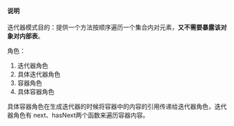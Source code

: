 #### 说明

迭代器模式目的：提供一个方法按顺序遍历一个集合内对元素，**又不需要暴露该对象对内部表**。

角色：

1. 迭代器角色
2. 具体迭代器角色
3. 容器角色
4. 具体容器角色

具体容器角色在生成迭代器的时候将容器中的内容的引用传递给迭代器角色，迭代器角色有
next、hasNext两个函数来遍历容器内容。